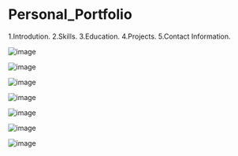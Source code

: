 # Personal_Portfolio

1.Introdution.
2.Skills.
3.Education.
4.Projects.
5.Contact Information.

![image](https://github.com/MuddamPoojithaa/Personal_Portfolio/assets/127126687/cf419299-11e6-4158-b36f-f93f95dcbdf5)

![image](https://github.com/MuddamPoojithaa/Personal_Portfolio/assets/127126687/ec832e73-8cde-4610-a421-e3324fe469f7)

![image](https://github.com/MuddamPoojithaa/Personal_Portfolio/assets/127126687/c2353828-67de-44c6-9c19-57d15e328ac7)

![image](https://github.com/MuddamPoojithaa/Personal_Portfolio/assets/127126687/c1968af4-1216-4155-a8e3-ca560b3caa3b)

![image](https://github.com/MuddamPoojithaa/Personal_Portfolio/assets/127126687/7c5833fa-d1e1-4a61-ad42-1c4050bf0f61)

![image](https://github.com/MuddamPoojithaa/Personal_Portfolio/assets/127126687/ab526d48-63d4-4f20-8e8a-7c5b41eeed4f)

![image](https://github.com/MuddamPoojithaa/Personal_Portfolio/assets/127126687/e908fd2d-3c8e-4b3d-aa1d-d1f77c07a5cb)
